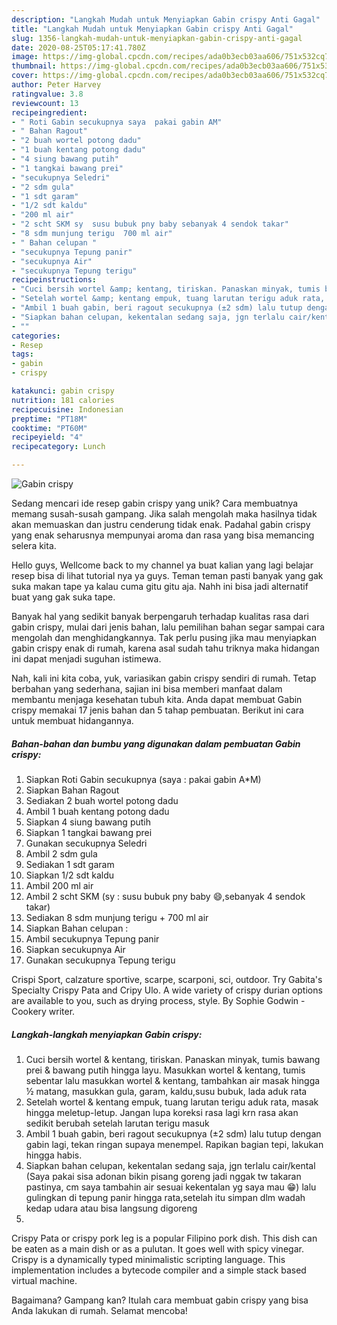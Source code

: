 ```yaml
---
description: "Langkah Mudah untuk Menyiapkan Gabin crispy Anti Gagal"
title: "Langkah Mudah untuk Menyiapkan Gabin crispy Anti Gagal"
slug: 1356-langkah-mudah-untuk-menyiapkan-gabin-crispy-anti-gagal
date: 2020-08-25T05:17:41.780Z
image: https://img-global.cpcdn.com/recipes/ada0b3ecb03aa606/751x532cq70/gabin-crispy-foto-resep-utama.jpg
thumbnail: https://img-global.cpcdn.com/recipes/ada0b3ecb03aa606/751x532cq70/gabin-crispy-foto-resep-utama.jpg
cover: https://img-global.cpcdn.com/recipes/ada0b3ecb03aa606/751x532cq70/gabin-crispy-foto-resep-utama.jpg
author: Peter Harvey
ratingvalue: 3.8
reviewcount: 13
recipeingredient:
- " Roti Gabin secukupnya saya  pakai gabin AM"
- " Bahan Ragout"
- "2 buah wortel potong dadu"
- "1 buah kentang potong dadu"
- "4 siung bawang putih"
- "1 tangkai bawang prei"
- "secukupnya Seledri"
- "2 sdm gula"
- "1 sdt garam"
- "1/2 sdt kaldu"
- "200 ml air"
- "2 scht SKM sy  susu bubuk pny baby sebanyak 4 sendok takar"
- "8 sdm munjung terigu  700 ml air"
- " Bahan celupan "
- "secukupnya Tepung panir"
- "secukupnya Air"
- "secukupnya Tepung terigu"
recipeinstructions:
- "Cuci bersih wortel &amp; kentang, tiriskan. Panaskan minyak, tumis bawang prei &amp; bawang putih hingga layu. Masukkan wortel &amp; kentang, tumis sebentar lalu masukkan wortel &amp; kentang, tambahkan air masak hingga ½ matang, masukkan gula, garam, kaldu,susu bubuk, lada aduk rata"
- "Setelah wortel &amp; kentang empuk, tuang larutan terigu aduk rata, masak hingga meletup-letup. Jangan lupa koreksi rasa lagi krn rasa akan sedikit berubah setelah larutan terigu masuk"
- "Ambil 1 buah gabin, beri ragout secukupnya (±2 sdm) lalu tutup dengan gabin lagi, tekan ringan supaya menempel. Rapikan bagian tepi, lakukan hingga habis."
- "Siapkan bahan celupan, kekentalan sedang saja, jgn terlalu cair/kental (Saya pakai sisa adonan bikin pisang goreng jadi nggak tw takaran pastinya, cm saya tambahin air sesuai kekentalan yg saya mau 😁) lalu gulingkan di tepung panir hingga rata,setelah itu simpan dlm wadah kedap udara atau bisa langsung digoreng"
- ""
categories:
- Resep
tags:
- gabin
- crispy

katakunci: gabin crispy 
nutrition: 181 calories
recipecuisine: Indonesian
preptime: "PT18M"
cooktime: "PT60M"
recipeyield: "4"
recipecategory: Lunch

---
```



![Gabin crispy](https://img-global.cpcdn.com/recipes/ada0b3ecb03aa606/751x532cq70/gabin-crispy-foto-resep-utama.jpg)

Sedang mencari ide resep gabin crispy yang unik? Cara membuatnya memang susah-susah gampang. Jika salah mengolah maka hasilnya tidak akan memuaskan dan justru cenderung tidak enak. Padahal gabin crispy yang enak seharusnya mempunyai aroma dan rasa yang bisa memancing selera kita.

Hello guys, Wellcome back to my channel ya buat kalian yang lagi belajar resep bisa di lihat tutorial nya ya guys. Teman teman pasti banyak yang gak suka makan tape ya kalau cuma gitu gitu aja. Nahh ini bisa jadi alternatif buat yang gak suka tape.

Banyak hal yang sedikit banyak berpengaruh terhadap kualitas rasa dari gabin crispy, mulai dari jenis bahan, lalu pemilihan bahan segar sampai cara mengolah dan menghidangkannya. Tak perlu pusing jika mau menyiapkan gabin crispy enak di rumah, karena asal sudah tahu triknya maka hidangan ini dapat menjadi suguhan istimewa.


Nah, kali ini kita coba, yuk, variasikan gabin crispy sendiri di rumah. Tetap berbahan yang sederhana, sajian ini bisa memberi manfaat dalam membantu menjaga kesehatan tubuh kita. Anda dapat membuat Gabin crispy memakai 17 jenis bahan dan 5 tahap pembuatan. Berikut ini cara untuk membuat hidangannya.

<!--inarticleads1-->

##### Bahan-bahan dan bumbu yang digunakan dalam pembuatan Gabin crispy:

1. Siapkan  Roti Gabin secukupnya (saya : pakai gabin A*M)
1. Siapkan  Bahan Ragout
1. Sediakan 2 buah wortel potong dadu
1. Ambil 1 buah kentang potong dadu
1. Siapkan 4 siung bawang putih
1. Siapkan 1 tangkai bawang prei
1. Gunakan secukupnya Seledri
1. Ambil 2 sdm gula
1. Sediakan 1 sdt garam
1. Siapkan 1/2 sdt kaldu
1. Ambil 200 ml air
1. Ambil 2 scht SKM (sy : susu bubuk pny baby 😄,sebanyak 4 sendok takar)
1. Sediakan 8 sdm munjung terigu + 700 ml air
1. Siapkan  Bahan celupan :
1. Ambil secukupnya Tepung panir
1. Siapkan secukupnya Air
1. Gunakan secukupnya Tepung terigu


Crispi Sport, calzature sportive, scarpe, scarponi, sci, outdoor. Try Gabita&#39;s Specialty Crispy Pata and Cripy Ulo. A wide variety of crispy durian options are available to you, such as drying process, style. By Sophie Godwin - Cookery writer. 

<!--inarticleads2-->

##### Langkah-langkah menyiapkan Gabin crispy:

1. Cuci bersih wortel &amp; kentang, tiriskan. Panaskan minyak, tumis bawang prei &amp; bawang putih hingga layu. Masukkan wortel &amp; kentang, tumis sebentar lalu masukkan wortel &amp; kentang, tambahkan air masak hingga ½ matang, masukkan gula, garam, kaldu,susu bubuk, lada aduk rata
1. Setelah wortel &amp; kentang empuk, tuang larutan terigu aduk rata, masak hingga meletup-letup. Jangan lupa koreksi rasa lagi krn rasa akan sedikit berubah setelah larutan terigu masuk
1. Ambil 1 buah gabin, beri ragout secukupnya (±2 sdm) lalu tutup dengan gabin lagi, tekan ringan supaya menempel. Rapikan bagian tepi, lakukan hingga habis.
1. Siapkan bahan celupan, kekentalan sedang saja, jgn terlalu cair/kental (Saya pakai sisa adonan bikin pisang goreng jadi nggak tw takaran pastinya, cm saya tambahin air sesuai kekentalan yg saya mau 😁) lalu gulingkan di tepung panir hingga rata,setelah itu simpan dlm wadah kedap udara atau bisa langsung digoreng
1. 


Crispy Pata or crispy pork leg is a popular Filipino pork dish. This dish can be eaten as a main dish or as a pulutan. It goes well with spicy vinegar. Crispy is a dynamically typed minimalistic scripting language. This implementation includes a bytecode compiler and a simple stack based virtual machine. 

Bagaimana? Gampang kan? Itulah cara membuat gabin crispy yang bisa Anda lakukan di rumah. Selamat mencoba!
